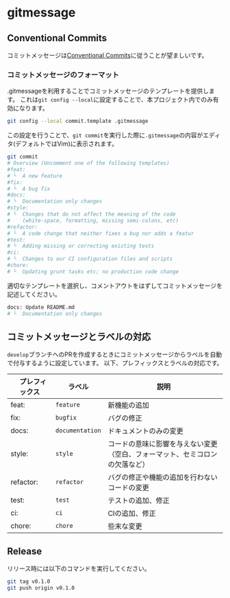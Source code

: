 # gitmessage

## Conventional Commits

コミットメッセージは[Conventional Commits](https://www.conventionalcommits.org/en/v1.0.0/)に従うことが望ましいです。

### コミットメッセージのフォーマット

.gitmessageを利用することでコミットメッセージのテンプレートを提供します。
これは`git config --local`に設定することで、本プロジェクト内でのみ有効になります。

```bash
git config --local commit.template .gitmessage
```

この設定を行うことで、`git commit`を実行した際に`.gitmessage`の内容がエディタ(デフォルトではVim)に表示されます。

```bash
git commit
# Overview (Uncomment one of the following templates)
#feat: 
# └  A new feature
#fix:
# └  A bug fix
#docs:
# └  Documentation only changes
#style:
# └  Changes that do not affect the meaning of the code
#    (white-space, formatting, missing semi-colons, etc)
#refactor:
# └  A code change that neither fixes a bug nor adds a featur
#test:
# └  Adding missing or correcting existing tests
#ci:
# └  Changes to our CI configuration files and scripts
#chore:
# └  Updating grunt tasks etc; no production code change

```

適切なテンプレートを選択し、コメントアウトをはずしてコミットメッセージを記述してください。

```bash
docs: Update README.md
# └  Documentation only changes
```

## コミットメッセージとラベルの対応

`develop`ブランチへのPRを作成するときにコミットメッセージからラベルを自動で付与するように設定しています。
以下、プレフィックスとラベルの対応です。

|　プレフィックス | ラベル | 説明|
|---|---|---|
|feat: | `feature` | 新機能の追加|
|fix: | `bugfix` | バグの修正|
|docs: | `documentation` | ドキュメントのみの変更|
|style: | `style` | コードの意味に影響を与えない変更（空白、フォーマット、セミコロンの欠落など）|
|refactor: | `refactor` | バグの修正や機能の追加を行わないコードの変更|
|test: | `test` | テストの追加、修正|
|ci: | `ci` | CIの追加、修正|
|chore: | `chore` | 些末な変更 |


## Release

リリース時には以下のコマンドを実行してください。

```bash
git tag v0.1.0
git push origin v0.1.0
```

